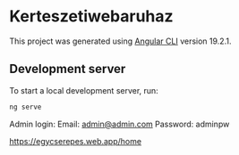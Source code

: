 # Kerteszetiwebaruhaz

This project was generated using [Angular CLI](https://github.com/angular/angular-cli) version 19.2.1.

## Development server

To start a local development server, run:

```bash
ng serve
```

Admin login:
Email: admin@admin.com
Password: adminpw




https://egycserepes.web.app/home
